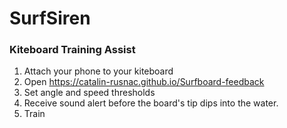 # SurfSiren
### Kiteboard Training Assist
1. Attach your phone to your kiteboard
2. Open https://catalin-rusnac.github.io/Surfboard-feedback
3. Set angle and speed thresholds
4. Receive sound alert before the board's tip dips into the water.
5. Train
